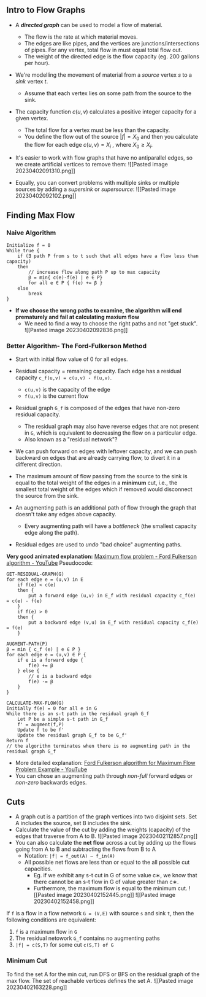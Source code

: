 ## Intro to Flow Graphs
- A ***directed graph*** can be used to model a flow of material. 
	- The flow is the rate at which material moves. 
	- The edges are like pipes, and the vertices are junctions/intersections of pipes. For any vertex, total flow in must equal total flow out. 
	- The weight of the directed edge is the flow capacity (eg. 200 gallons per hour). 
- We're modelling the movement of material from a *source* vertex $s$ to a *sink* vertex $t$. 
	- Assume that each vertex lies on some path from the source to the sink. 
- The capacity function $c(u,v)$ calculates a positive integer capacity for a given vertex. 
	- The total flow for a vertex must be less than the capacity. 
	- You define the flow out of the source $|f|=X_0$ and then you calculate the flow for each edge $c(u,v)=X_i$ , where $X_0 { \ge } X_i$.

- It's easier to work with flow graphs that have no antiparallel edges, so we create artificial vertices to remove them: 
![[Pasted image 20230402091310.png]]

- Equally, you can convert problems with multiple sinks or multiple sources by adding a *supersink* or *supersource*: 
![[Pasted image 20230402092102.png]]

## Finding Max Flow
### Naive Algorithm
```
Initialize f = 0 
While true { 
	if (∃ path P from s to t such that all edges have a flow less than capacity) 
	then 
		// increase flow along path P up to max capacity 
		β = min{ c(e)-f(e) | e ∈ P} 
		for all e ∈ P { f(e) += β }
	else 
		break 
}
```
- **If we choose the wrong paths to examine, the algorithm will end prematurely and fail at calculating maxium flow**
	- We need to find a way to choose the right paths and not "get stuck". 
![[Pasted image 20230402092836.png]]

### Better Algorithm- The Ford-Fulkerson Method
- Start with initial flow value of 0 for all edges. 
- Residual capacity = remaining capacity. Each edge has a residual capacity `c_f(u,v) = c(u,v) - f(u,v)`. 
	- `c(u,v)` is the capacity of the edge
	- `f(u,v)` is the current flow

- Residual graph `G_f` is composed of the edges that have non-zero residual capacity. 
	- The residual graph may also have reverse edges that are not present in `G`, which is equivalent to decreasing the flow on a particular edge. 
	- Also known as a "residual network"?

- We can push forward on edges with leftover capacity, and we can push backward on edges that are already carrying flow, to divert it in a different direction.

- The maximum amount of flow passing from the source to the sink is equal to the total weight of the edges in a **minimum** cut, i.e., the smallest total weight of the edges which if removed would disconnect the source from the sink.

- An augmenting path is an additional path of flow through the graph that doesn't take any edges above capacity. 
	- Every augmenting path will have a *bottleneck* (the smallest capacity edge along the path). 
- Residual edges are used to *undo* "bad choice" augmenting paths. 

**Very good animated explanation:** [Maximum flow problem - Ford Fulkerson algorithm - YouTube](https://www.youtube.com/watch?v=VbeTl1gG4l4)
Pseudocode: 
```
GET-RESIDUAL-GRAPH(G)
for each edge e = (u,v) in E
	if f(e) < c(e)
	then {
		put a forward edge (u,v) in E_f with residual capacity c_f(e) = c(e) - f(e)
	} 
	if f(e) > 0 
	then {
		put a backward edge (v,u) in E_f with residual capacity c_f(e) = f(e)
	}

AUGMENT-PATH(P)
β = min { c_f (e) | e ∈ P } 
for each edge e = (u,v) ∈ P { 
	if e is a forward edge { 
		f(e) += β
	} else { 
		// e is a backward edge 
		f(e) -= β 
	} 
}

CALCULATE-MAX-FLOW(G)
Initially f(e) = 0 for all e in G
While there is an s-t path in the residual graph G_f
	Let P be a simple s-t path in G_f
	f' = augment(f,P)
	Update f to be f'
	Update the residual graph G_f to be G_f'
Return f
// the algorithm terminates when there is no augmenting path in the residual graph G_f
```

- More detailed explanation: [Ford Fulkerson algorithm for Maximum Flow Problem Example - YouTube](https://www.youtube.com/watch?v=3LG-My_MoWc)
- You can chose an augmenting path through *non-full* forward edges or *non-zero* backwards edges.
 
## Cuts
- A graph cut is a partition of the graph vertices into two disjoint sets. Set A includes the source, set B includes the sink. 
- Calculate the value of the cut by adding the weights (capacity) of the edges that traverse from A to B. 
![[Pasted image 20230402112857.png]]
- You can also calculate the **net flow** across a cut by adding up the flows going from A to B and subtracting the flows from B to A
	- Notation: `|f| = f_out(A) – f_in(A)`
	- All possible net flows are less than or equal to the all possible cut capacities. 
		- Eg. if we exhibit any s-t cut in G of some value c∗, we know that there cannot be an s-t flow in G of value greater than c∗.
		- Furthermore, the maximum flow is equal to the minimum cut. 
![[Pasted image 20230402152445.png]]
![[Pasted image 20230402152458.png]]

If `f` is a flow in a flow network `G = (V,E)` with source `s` and sink `t`, then the following conditions are equivalent:
1. `f` is a maximum flow in `G`
2. The residual netowork `G_f` contains no augmenting paths
3. `|f| = c(S,T)` for some cut `c(S,T) of G`

### Minimum Cut
To find the set A for the min cut, run DFS or BFS on the residual graph of the max flow. The set of reachable vertices defines the set A. 
![[Pasted image 20230402163228.png]]


